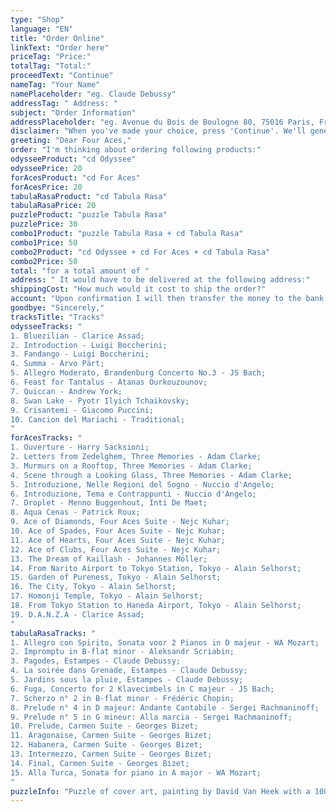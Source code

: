 ```yaml
---
type: "Shop"
language: "EN"
title: "Order Online"
linkText: "Order here"
priceTag: "Price:"
totalTag: "Total:"
proceedText: "Continue"
nameTag: "Your Name"
namePlaceholder: "eg. Claude Debussy"
addressTag: " Address: "
subject: "Order Information"
addressPlaceholder: "eg. Avenue du Bois de Boulogne 80, 75016 Paris, France"
disclaimer: "When you've made your choice, press 'Continue'. We'll generate a message to figure out how to get your order to you - via mail, at a concert, maybe delivered by one of us... After our reaction you'll then be provided with the information needed for a bank transfer."
greeting: "Dear Four Aces,"
order: "I'm thinking about ordering following products:"
odysseeProduct: "cd Odyssee"
odysseePrice: 20
forAcesProduct: "cd For Aces"
forAcesPrice: 20
tabulaRasaProduct: "cd Tabula Rasa"
tabulaRasaPrice: 20
puzzleProduct: "puzzle Tabula Rasa"
puzzlePrice: 30
combo1Product: "puzzle Tabula Rasa + cd Tabula Rasa"
combo1Price: 50
combo2Product: "cd Odyssee + cd For Aces + cd Tabula Rasa"
combo2Price: 50
total: "for a total amount of "
address: " It would have to be delivered at the following address:"
shippingCost: "How much would it cost to ship the order?"
account: "Upon confirmation I will then transfer the money to the bank account IBAN BE12 3456 7890 1234."
goodbye: "Sincerely,"
tracksTitle: "Tracks"
odysseeTracks: "
1. Bluezilian - Clarice Assad;
2. Introduction - Luigi Boccherini;
3. Fandango - Luigi Boccherini;
4. Summa - Arvo Pärt;
5. Allegro Moderato, Brandenburg Concerto No.3 - JS Bach;
6. Feast for Tantalus - Atanas Ourkouzounov;
7. Quiccan - Andrew York;
8. Swan Lake - Pyotr Ilyich Tchaikovsky;
9. Crisantemi - Giacomo Puccini;
10. Cancion del Mariachi - Traditional;
"
forAcesTracks: "
1. Ouverture - Harry Sacksioni;
2. Letters from Zedelghem, Three Memories - Adam Clarke;
3. Murmurs on a Rooftop, Three Memories - Adam Clarke;
4. Scene through a Looking Glass, Three Memories - Adam Clarke;
5. Introduzione, Nelle Regioni del Sogno - Nuccio d'Angelo;
6. Introduzione, Tema e Contrappunti - Nuccio d'Angelo;
7. Droplet - Menno Buggenhout, Inti De Maet;
8. Aqua Cenas - Patrick Roux;
9. Ace of Diamonds, Four Aces Suite - Nejc Kuhar;
10. Ace of Spades, Four Aces Suite - Nejc Kuhar;
11. Ace of Hearts, Four Aces Suite - Nejc Kuhar;
12. Ace of Clubs, Four Aces Suite - Nejc Kuhar;
13. The Dream of Kaillash - Johannes Möller;
14. From Narito Airport to Tokyo Station, Tokyo - Alain Selhorst;
15. Garden of Pureness, Tokyo - Alain Selhorst;
16. The City, Tokyo - Alain Selhorst;
17. Homonji Temple, Tokyo - Alain Selhorst;
18. From Tokyo Station to Haneda Airport, Tokyo - Alain Selhorst;
19. D.A.N.Z.A - Clarice Assad;
"
tabulaRasaTracks: "
1. Allegro con Spirito, Sonata voor 2 Pianos in D majeur - WA Mozart;
2. Impromptu in B-flat minor - Aleksandr Scriabin;
3. Pagodes, Estampes - Claude Debussy;
4. La soirée dans Grenade, Estampes - Claude Debussy;
5. Jardins sous la pluie, Estampes - Claude Debussy;
6. Fuga, Concerto for 2 Klavecimbels in C majeur - JS Bach;
7. Scherzo n° 2 in B-flat minor - Frédéric Chopin;
8. Prelude n° 4 in D majeur: Andante Cantabile - Sergei Rachmaninoff;
9. Prelude n° 5 in G mineur: Alla marcia - Sergei Rachmaninoff;
10. Prelude, Carmen Suite - Georges Bizet;
11. Aragonaise, Carmen Suite - Georges Bizet;
12. Habanera, Carmen Suite - Georges Bizet;
13. Intermezzo, Carmen Suite - Georges Bizet;
14. Final, Carmen Suite - Georges Bizet;
15. Alla Turca, Sonata for piano in A major - WA Mozart;
"
puzzleInfo: "Puzzle of cover art, painting by David Van Heek with a 1000 pieces."
---
```

